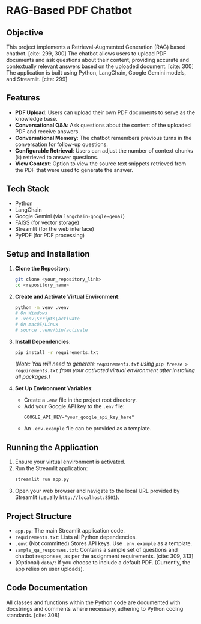 # RAG-Based PDF Chatbot

## Objective

This project implements a Retrieval-Augmented Generation (RAG) based chatbot. [cite: 299, 300] The chatbot allows users to upload PDF documents and ask questions about their content, providing accurate and contextually relevant answers based on the uploaded document. [cite: 300] The application is built using Python, LangChain, Google Gemini models, and Streamlit. [cite: 299]

## Features

* **PDF Upload**: Users can upload their own PDF documents to serve as the knowledge base.
* **Conversational Q&A**: Ask questions about the content of the uploaded PDF and receive answers.
* **Conversational Memory**: The chatbot remembers previous turns in the conversation for follow-up questions.
* **Configurable Retrieval**: Users can adjust the number of context chunks (`k`) retrieved to answer questions.
* **View Context**: Option to view the source text snippets retrieved from the PDF that were used to generate the answer.

## Tech Stack

* Python
* LangChain
* Google Gemini (via `langchain-google-genai`)
* FAISS (for vector storage)
* Streamlit (for the web interface)
* PyPDF (for PDF processing)

## Setup and Installation

1.  **Clone the Repository**:
    ```bash
    git clone <your_repository_link>
    cd <repository_name>
    ```

2.  **Create and Activate Virtual Environment**:
    ```bash
    python -m venv .venv
    # On Windows
    # .venv\Scripts\activate
    # On macOS/Linux
    # source .venv/bin/activate
    ```

3.  **Install Dependencies**:
    ```bash
    pip install -r requirements.txt
    ```
    *(Note: You will need to generate `requirements.txt` using `pip freeze > requirements.txt` from your activated virtual environment after installing all packages.)*

4.  **Set Up Environment Variables**:
    * Create a `.env` file in the project root directory.
    * Add your Google API key to the `.env` file:
        ```
        GOOGLE_API_KEY="your_google_api_key_here"
        ```
    * An `.env.example` file can be provided as a template.

## Running the Application

1.  Ensure your virtual environment is activated.
2.  Run the Streamlit application:
    ```bash
    streamlit run app.py
    ```
3.  Open your web browser and navigate to the local URL provided by Streamlit (usually `http://localhost:8501`).

## Project Structure

* `app.py`: The main Streamlit application code.
* `requirements.txt`: Lists all Python dependencies.
* `.env`: (Not committed) Stores API keys. Use `.env.example` as a template.
* `sample_qa_responses.txt`: Contains a sample set of questions and chatbot responses, as per the assignment requirements. [cite: 309, 313]
* (Optional) `data/`: If you choose to include a default PDF. (Currently, the app relies on user uploads).

## Code Documentation

All classes and functions within the Python code are documented with docstrings and comments where necessary, adhering to Python coding standards. [cite: 308]